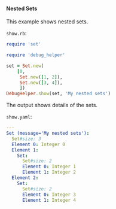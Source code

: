 #### Nested Sets

This example shows nested sets.

```show.rb```:
```ruby
require 'set'

require 'debug_helper'

set = Set.new(
    [0,
     Set.new([1, 2]),
     Set.new([3, 4]),
     ])
DebugHelper.show(set, 'My nested sets')
```

The output shows details of the sets.

```show.yaml```:
```yaml
---
Set (message='My nested sets'):
  Set#size: 3
  Element 0: Integer 0
  Element 1:
    Set:
      Set#size: 2
      Element 0: Integer 1
      Element 1: Integer 2
  Element 2:
    Set:
      Set#size: 2
      Element 0: Integer 3
      Element 1: Integer 4
```
